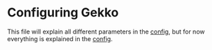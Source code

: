 # Configuring Gekko

This file will explain all different parameters in the [config](https://github.com/askmike/gekko/blob/master/config.js), but for now everything is explained in the [config](https://github.com/askmike/gekko/blob/master/config.js).